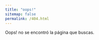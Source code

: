 ```yaml
---
title: "oops!"
sitemap: false
permalink: /404.html
---
```


Oops! no se encontró la página que buscas.
